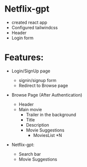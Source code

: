 # Netflix-gpt

- created react app
- Configured tailwindcss
- Header
- Login form

# Features:

- Login/SignUp page

  - signin/signup form
  - Redirect to Browse page

- Browse Page (After Authentication)

  - Header
  - Main movie
    - Trailer in the background
    - Title
    - Description
    - Movie Suggestions
      - MoviesList \*N

- Netflix-gpt:
  - Search bar
  - Movie Suggestions
